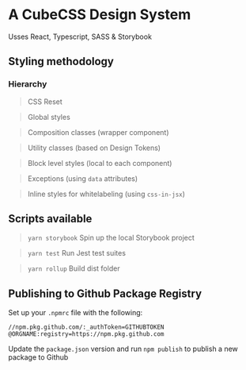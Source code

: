 # A CubeCSS Design System

Usses React, Typescript, SASS & Storybook

## Styling methodology

### Hierarchy

> CSS Reset

> Global styles

> Composition classes (wrapper component)

> Utility classes (based on Design Tokens)

> Block level styles (local to each component)

> Exceptions (using `data` attributes)

> Inline styles for whitelabeling (using `css-in-jsx`)

## Scripts available

> `yarn storybook` Spin up the local Storybook project

> `yarn test` Run Jest test suites

> `yarn rollup` Build dist folder

## Publishing to Github Package Registry

Set up your `.npmrc` file with the following:

```
//npm.pkg.github.com/:_authToken=GITHUBTOKEN
@ORGNAME:registry=https://npm.pkg.github.com

```

Update the `package.json` version and run `npm publish` to publish a new package to Github
